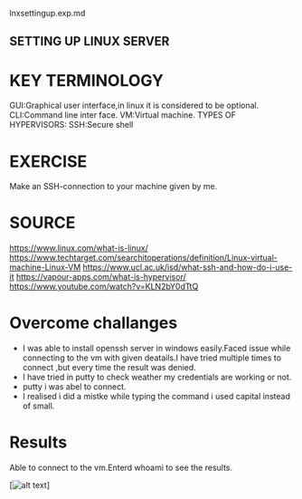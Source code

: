 lnxsettingup.exp.md
## SETTING UP LINUX SERVER
# KEY TERMINOLOGY
GUI:Graphical user interface,in linux it is considered to be optional.
CLI:Command line inter face.
VM:Virtual machine.
TYPES OF HYPERVISORS:
SSH:Secure shell
# EXERCISE
Make an SSH-connection to your machine given by me.
# SOURCE
https://www.linux.com/what-is-linux/
https://www.techtarget.com/searchitoperations/definition/Linux-virtual-machine-Linux-VM
https://www.ucl.ac.uk/isd/what-ssh-and-how-do-i-use-it
https://vapour-apps.com/what-is-hypervisor/
https://www.youtube.com/watch?v=KLN2bY0dTtQ
# Overcome challanges

+ I was able to install openssh server in windows easily.Faced issue while connecting to the vm with given deatails.I have tried multiple times to connect ,but every time the result was denied.
+ I have tried in putty to check weather my credentials are working or not.
+ putty i was abel to connect.
+ I realised i did a mistke while typing the command i used capital instead of small.
# Results
Able to connect to the vm.Enterd whoami to see the results.

[![alt text](../../00_includes/week1images/linux1.png "linux1")]
